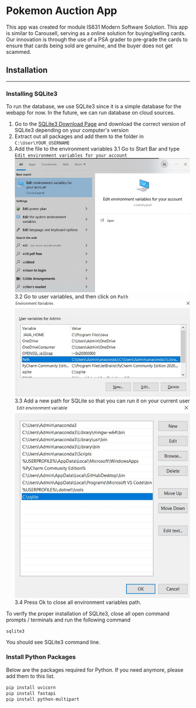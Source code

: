 # Pokemon Auction App

This app was created for module IS631 Modern Software Solution. This app is similar to Carousell, serving as a online solution for buying/selling cards. Our innovation is through the use of a PSA grader to pre-grade the cards to ensure that cards being sold are genuine, and the buyer does not get scammed.

## Installation
---
### Installing SQLite3

To run the database, we use SQLite3 since it is a simple database for the webapp for now. In the future, we can run database on cloud sources.

1. Go to the [SQLite3 Download Page](https://www.sqlite.org/download.html) and download the correct version of SQLite3 depending on your computer's version
2. Extract out all packages and add them to the folder in ```C:\User\YOUR_USERNAME```
3. Add the file to the environment variables
    3.1 Go to Start Bar and type ```Edit environment variables for your account``` ![Environment Variables](docs/environment_variables.jpg)
    3.2 Go to user variables, and then click on ```Path``` ![Path](docs/user_variables.jpg)
    3.3 Add a new path for SQLite so that you can run it on your current user ![Add_Path](docs/add_sqlite.jpg)
    3.4 Press Ok to close all environment variables path.

To verify the proper installation of SQLite3, close all open command prompts / terminals and run the following command

```
sqlite3
```

You should see SQLite3 command line.

### Install Python Packages
Below are the packages required for Python. If you need anymore, please add them to this list.

```
pip install uvicorn 
pip install fastapi 
pip install python-multipart
```